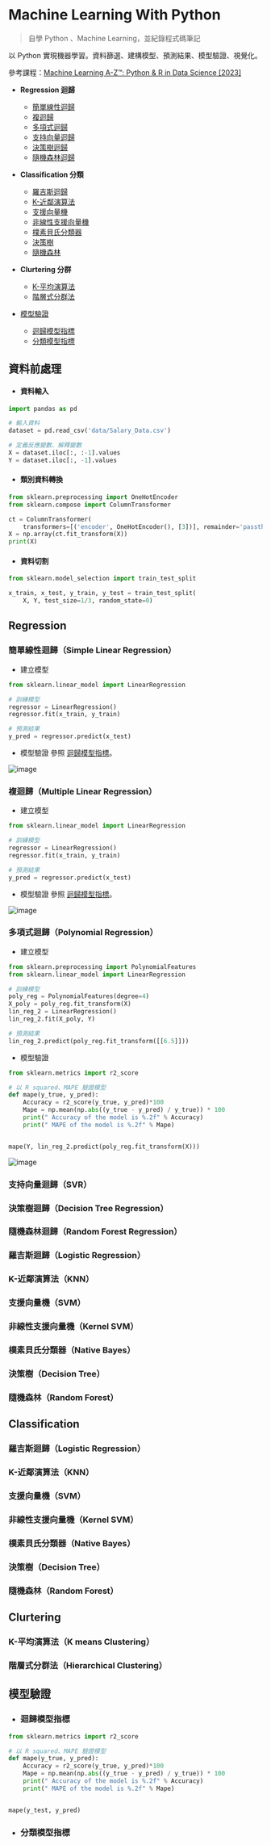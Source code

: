 # Machine Learning With Python

> 自學 Python 、Machine Learning，並紀錄程式碼筆記

以 Python 實現機器學習。資料篩選、建構模型、預測結果、模型驗證、視覺化。

參考課程：[Machine Learning A-Z™: Python & R in Data Science [2023]](https://www.udemy.com/course/machinelearning/)

- **Regression 迴歸**
  - [簡單線性迴歸](#簡單線性迴歸Simple-Linear-Regression)
  - [複迴歸](#複迴歸Multiple-Linear-Regression)
  - [多項式迴歸](#多項式迴歸Polynomial-Regression)
  - [支持向量迴歸](#支持向量迴歸SVR)
  - [決策樹迴歸](#決策樹迴歸Decision-Tree-Regression)
  - [隨機森林迴歸](#隨機森林迴歸Random-Forest-Regression)
- **Classification 分類**
  - [羅吉斯迴歸](#羅吉斯迴歸Logistic-Regression)
  - [K-近鄰演算法](#K-近鄰演算法KNN)
  - [支援向量機](#支援向量機SVM)
  - [非線性支援向量機](#非線性支援向量機Kernel-SVM)
  - [樸素貝氏分類器](#樸素貝氏分類器Native-Bayes)
  - [決策樹](#決策樹Decision-Tree)
  - [隨機森林](#隨機森林Random-Forest)
- **Clurtering 分群**

  - [K-平均演算法](#K-平均演算法K-means-Clustering)
  - [階層式分群法](#階層式分群法Hierarchical-Clustering)

- [模型驗證](#模型驗證)
  - [迴歸模型指標](#迴歸模型指標)
  - [分類模型指標](#分類模型指標)

## 資料前處理

- #### 資料輸入

```python
import pandas as pd

# 輸入資料
dataset = pd.read_csv('data/Salary_Data.csv')

# 定義反應變數、解釋變數
X = dataset.iloc[:, :-1].values
Y = dataset.iloc[:, -1].values
```

- #### 類別資料轉換

```python
from sklearn.preprocessing import OneHotEncoder
from sklearn.compose import ColumnTransformer

ct = ColumnTransformer(
    transformers=[('encoder', OneHotEncoder(), [3])], remainder='passthrough')
X = np.array(ct.fit_transform(X))
print(X)
```

- #### 資料切割

```python
from sklearn.model_selection import train_test_split

x_train, x_test, y_train, y_test = train_test_split(
    X, Y, test_size=1/3, random_state=0)
```

## Regression

### 簡單線性迴歸（Simple Linear Regression）

- 建立模型

```python
from sklearn.linear_model import LinearRegression

# 訓練模型
regressor = LinearRegression()
regressor.fit(x_train, y_train)

# 預測結果
y_pred = regressor.predict(x_test)
```

- 模型驗證
  參照 [迴歸模型指標](#迴歸模型指標)。

![image](./01_Regression/image/simple%20linear%20regression%20traing%20set.png)

### 複迴歸（Multiple Linear Regression）

- 建立模型

```python
from sklearn.linear_model import LinearRegression

# 訓練模型
regressor = LinearRegression()
regressor.fit(x_train, y_train)

# 預測結果
y_pred = regressor.predict(x_test)
```

- 模型驗證
  參照 [迴歸模型指標](#迴歸模型指標)。

![image](./01_Regression/image/multiple%20linear%20regression.png)

### 多項式迴歸（Polynomial Regression）

- 建立模型

```python
from sklearn.preprocessing import PolynomialFeatures
from sklearn.linear_model import LinearRegression

# 訓練模型
poly_reg = PolynomialFeatures(degree=4)
X_poly = poly_reg.fit_transform(X)
lin_reg_2 = LinearRegression()
lin_reg_2.fit(X_poly, Y)

# 預測結果
lin_reg_2.predict(poly_reg.fit_transform([[6.5]]))
```

- 模型驗證

```python
from sklearn.metrics import r2_score

# 以 R squared、MAPE 驗證模型
def mape(y_true, y_pred):
    Accuracy = r2_score(y_true, y_pred)*100
    Mape = np.mean(np.abs((y_true - y_pred) / y_true)) * 100
    print(" Accuracy of the model is %.2f" % Accuracy)
    print(" MAPE of the model is %.2f" % Mape)


mape(Y, lin_reg_2.predict(poly_reg.fit_transform(X)))

```

![image](./01_Regression/image/polynomial%20line%20smooth.png)

### 支持向量迴歸（SVR）

### 決策樹迴歸（Decision Tree Regression）

### 隨機森林迴歸（Random Forest Regression）

### 羅吉斯迴歸（Logistic Regression）

### K-近鄰演算法（KNN）

### 支援向量機（SVM）

### 非線性支援向量機（Kernel SVM）

### 樸素貝氏分類器（Native Bayes）

### 決策樹（Decision Tree）

### 隨機森林（Random Forest）

## Classification

### 羅吉斯迴歸（Logistic Regression）

### K-近鄰演算法（KNN）

### 支援向量機（SVM）

### 非線性支援向量機（Kernel SVM）

### 樸素貝氏分類器（Native Bayes）

### 決策樹（Decision Tree）

### 隨機森林（Random Forest）

## Clurtering

### K-平均演算法（K means Clustering）

### 階層式分群法（Hierarchical Clustering）

## 模型驗證

- ### 迴歸模型指標

```python
from sklearn.metrics import r2_score

# 以 R squared、MAPE 驗證模型
def mape(y_true, y_pred):
    Accuracy = r2_score(y_true, y_pred)*100
    Mape = np.mean(np.abs((y_true - y_pred) / y_true)) * 100
    print(" Accuracy of the model is %.2f" % Accuracy)
    print(" MAPE of the model is %.2f" % Mape)


mape(y_test, y_pred)

```

- ### 分類模型指標
